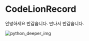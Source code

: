 # CodeLionRecord
안녕하세요
반갑습니다.
만나서 반갑습니다.

![python_deeper_img](https://user-images.githubusercontent.com/81673820/168305482-4b303a47-2eb2-48fe-bf03-54371e05e646.png)
